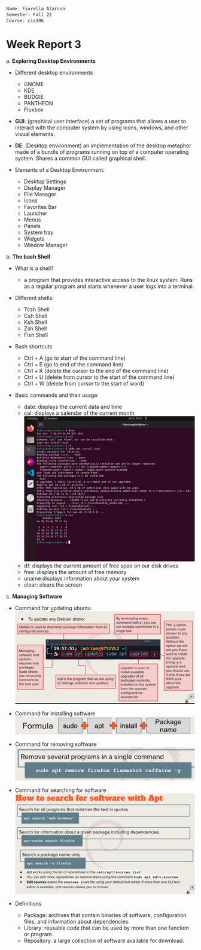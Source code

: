 ```
Name: Fiorella Alarcon
Semester: Fall 22
Course: cis106
```

# Week Report 3

a. **Exploring Desktop Environments**

- Different desktop environments
  - GNOME
  - KDE
  - BUDGIE
  - PANTHEON
  - Fluxbox

- **GUI**: (graphical user interface) a set of programs that allows a user to interact with the computer system by using icons, windows, and other visual elements.
- **DE**: (Desktop environment) an implementation of the desktop metaphor made of a bundle of programs running on top of a computer operating system. Shares a common GUI called graphical shell.

- Elements of a Desktop Environment:
  - Desktop Settings
  - Display Manager
  - File Manager
  - Icons
  - Favorites Bar
  - Launcher
  - Menus
  - Panels
  - System tray
  - Widgets
  - Window Manager

b. **The bash Shell**

- What is a shell?
  - a program that provides interactive access to the linux system. Runs as a regular program and starts whenever a user logs into a terminal.

- Different shells:
  - Tcsh Shell
  - Csh Shell
  - Ksh Shell
  - Zsh Shell
  - Fish Shell

- Bash shortcuts
    - Ctrl + A (go to start of the command line)
    - Ctrl + E (go to end of the command line)
    - Ctrl + K (delete the cursor to the end of the command line)
    - Ctrl + U (delete from cursor to the start of the command line)
    - Ctrl + W (delete from cursor to the start of word)
  
- Basic commands and their usage:
  - date: displays the current data and time
  - cal: displays a calendar of the current month
  ![calexample](caldownload.png)
  - df: displays the current amount of free spae on our disk drives
  - free: displays the amount of free memory
  - uname:displays information about your system
  - clear: clears the screen

c. **Managing Software**
- Command for updating ubuntu
  ![update ubuntu](updateubuntu.png)

- Command for installing software
  ![installing software](installingsoftware.png)

- Command for removing software
  ![removing software](removesoftware.png)

- Command for searching for software
  ![searchingforsoftware](searchsoftware.png)

- Definitions
  - Package: archives that contain binaries of software, configuration files, and information about dependencies.
  - Library: reusable code that can be used by more than one function or program.
  - Repository: a large collection of software available for download.




